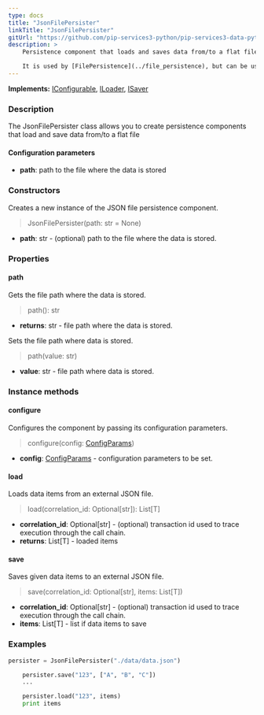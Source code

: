 ```yaml
---
type: docs
title: "JsonFilePersister"
linkTitle: "JsonFilePersister"
gitUrl: "https://github.com/pip-services3-python/pip-services3-data-python"
description: >
    Persistence component that loads and saves data from/to a flat file.

    It is used by [FilePersistence](../file_persistence), but can be useful on its own.
---
```


**Implements:** [IConfigurable](../../../commons/config/iconfigurable), [ILoader](../../core/iloader), [ISaver](../../core/isaver)

### Description

The JsonFilePersister class allows you to create persistence components that load and save data from/to a flat file


#### Configuration parameters

- **path**: path to the file where the data is stored

### Constructors
Creates a new instance of the JSON file persistence component.

> JsonFilePersister(path: str = None)

- **path**: str - (optional) path to the file where the data is stored.


### Properties

#### path
Gets the file path where the data is stored.

> path(): str

- **returns**: str - file path where the data is stored.

Sets the file path where data is stored.

> path(value: str)

- **value**: str - file path where data is stored.


### Instance methods

#### configure
Configures the component by passing its configuration parameters.

> configure(config: [ConfigParams](../../../commons/config/config_params))

- **config**: [ConfigParams](../../../commons/config/config_params) - configuration parameters to be set.

#### load
Loads data items from an external JSON file.

> load(correlation_id: Optional[str]): List[T]

- **correlation_id**: Optional[str] - (optional) transaction id used to trace execution through the call chain.
- **returns**: List[T] - loaded items


#### save
Saves given data items to an external JSON file.

> save(correlation_id: Optional[str], items: List[T])

- **correlation_id**: Optional[str] - (optional) transaction id used to trace execution through the call chain.
- **items**: List[T] - list if data items to save


### Examples

```python
persister = JsonFilePersister("./data/data.json")

    persister.save("123", ["A", "B", "C"])
    ...

    persister.load("123", items)
    print items

```

